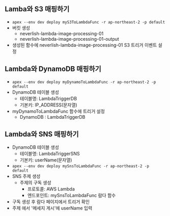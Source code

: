 ## Lamba와 S3 매핑하기

- `apex --env dev deploy myS3ToLambdaFunc -r ap-northeast-2 -p default`
- 버킷 생성
  - neverlish-lambda-image-processing-01
  - neverlish-lambda-image-processing-01-output
- 생성된 함수에 neverlish-lambda-image-processing-01 S3 트리거 이벤트 설정

## Lambda와 DynamoDB 매핑하기
- `apex --env dev deploy myDynamoToLambdaFunc -r ap-northeast-2 -p default`
- DynamoDB 테이블 생성
  - 테이블명: LambdaTriggerDB
  - 기본키: IP_ADDRESS(문자열)
- myDynamoToLambdaFunc 함수에 트리거 설정
  - DynamoDB : LambdaTriggerDB

## Lambda와 SNS 매핑하기
- DynamoDB 테이블 생성
  - 테이블명: LambdaTriggerSNS
  - 기본키: userName(문자열)
- `apex --env dev deploy mySnsToLambdaFunc -r ap-northeast-2 -p default`
- SNS 주제 생성
  - 주제의 구독 생성
    - 프로토콜: AWS Lambda
    - 엔드포인트: mySnsToLambdaFunc 람다 함수
- 구독 생성 후 람다 페이지에서 트리거 확인
- 주제 에서 '메세지 게시'에 userName 입력